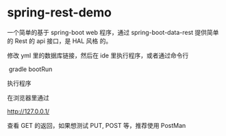 # spring-rest-demo
一个简单的基于 spring-boot web 程序，通过 spring-boot-data-rest 提供简单的 Rest 的 api 接口，是 HAL 风格 的。



修改 yml 里的数据库链接，然后在 ide 里执行程序，或者通过命令行 

​	gradle bootRun

执行程序

在浏览器里通过 

http://127.0.0.1/ 

查看 GET 的返回，如果想测试 PUT, POST 等，推荐使用 PostMan

